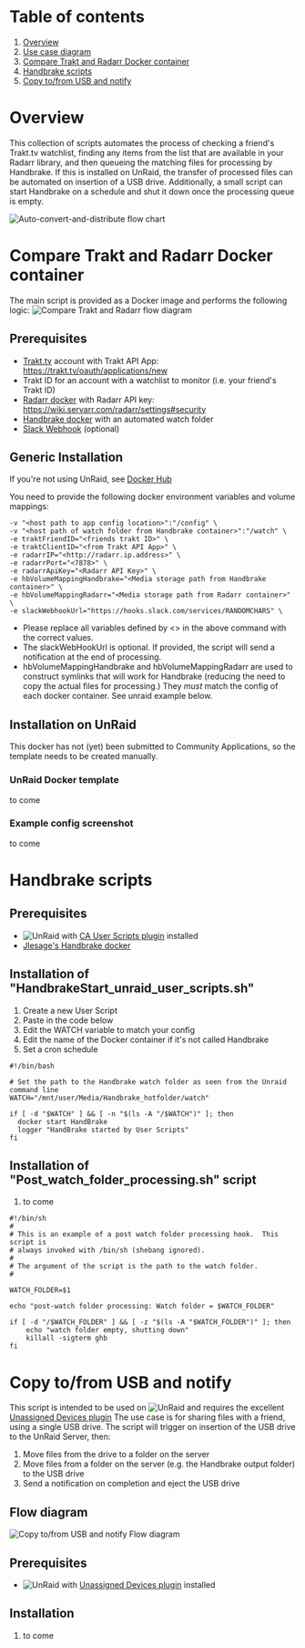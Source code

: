 # Table of contents
1. [Overview](#overview)
2. [Use case diagram](#use-case-diagram)
3. [Compare Trakt and Radarr Docker container](#compare-trakt-and-radarr-docker-container)
4. [Handbrake scripts](#handbrake-scripts)
5. [Copy to/from USB and notify](#copy-tofrom-usb-and-notify)


# Overview
This collection of scripts automates the process of checking a friend's Trakt.tv watchlist, finding any items from the list that are available in your Radarr library, and then queueing the matching files for processing by Handbrake.
If this is installed on UnRaid, the transfer of processed files can be automated on insertion of a USB drive.
Additionally, a small script can start Handbrake on a schedule and shut it down once the processing queue is empty.

![Auto-convert-and-distribute flow chart](diagrams/Auto-convert-and-distribute%20flow%20chart.drawio.svg)

# Compare Trakt and Radarr Docker container
The main script is provided as a Docker image and performs the following logic:
![Compare Trakt and Radarr flow diagram](diagrams/Get%20trakt%20watch%20list%20and%20add%20to%20Handbrake%20watchfolder.drawio.svg)

## Prerequisites
- [Trakt.tv](https://trakt.tv) account with Trakt API App: https://trakt.tv/oauth/applications/new
- Trakt ID for an account with a watchlist to monitor (i.e. your friend's Trakt ID)
- [Radarr docker](https://hub.docker.com/r/binhex/arch-radarr/) with Radarr API key: https://wiki.servarr.com/radarr/settings#security
- [Handbrake docker](https://hub.docker.com/r/jlesage/handbrake/) with an automated watch folder 
- [Slack Webhook](https://api.slack.com/messaging/webhooks) (optional)

## Generic Installation
If you're not using UnRaid, see [Docker Hub](https://hub.docker.com/r/jorgenjanssonlee/compare-trakt-and-radarr)

You need to provide the following docker environment variables and volume mappings:
```docker
-v "<host path to app config location>":"/config" \
-v "<host path of watch folder from Handbrake container>":"/watch" \
-e traktFriendID="<friends trakt ID>" \
-e traktClientID="<from Trakt API App>" \
-e radarrIP="<http://radarr.ip.address>" \
-e radarrPort="<7878>" \
-e radarrApiKey="<Radarr API Key>" \
-e hbVolumeMappingHandbrake="<Media storage path from Handbrake container>" \
-e hbVolumeMappingRadarr="<Media storage path from Radarr container>" \
-e slackWebhookUrl="https://hooks.slack.com/services/RANDOMCHARS" \
```

- Please replace all variables defined by <> in the above command with the correct values.
- The slackWebHookUrl is optional. If provided, the script will send a notification at the end of processing.
- hbVolumeMappingHandbrake and hbVolumeMappingRadarr are used to construct symlinks that will work for Handbrake (reducing the need to copy the actual files for processing.) They *must* match the config of each docker container. See unraid example below.

## Installation on UnRaid
This docker has not (yet) been submitted to Community Applications, so the template needs to be created manually.

### UnRaid Docker template 
to come
### Example config screenshot 
to come

# Handbrake scripts

## Prerequisites
- ![UnRaid](https://unraid.net/) with [CA User Scripts plugin](https://forums.unraid.net/topic/48286-plugin-ca-user-scripts/) installed
- [Jlesage's Handbrake docker](https://hub.docker.com/r/jlesage/handbrake)

## Installation of "HandbrakeStart_unraid_user_scripts.sh"
1. Create a new User Script
2. Paste in the code below
3. Edit the WATCH variable to match your config
4. Edit the name of the Docker container if it's not called Handbrake
4. Set a cron schedule

```console
#!/bin/bash

# Set the path to the Handbrake watch folder as seen from the Unraid command line
WATCH="/mnt/user/Media/Handbrake_hotfolder/watch"

if [ -d "$WATCH" ] && [ -n "$(ls -A "/$WATCH")" ]; then
  docker start HandBrake
  logger "HandBrake started by User Scripts"
fi
```

## Installation of "Post_watch_folder_processing.sh" script
1. to come
```console
#!/bin/sh
#
# This is an example of a post watch folder processing hook.  This script is
# always invoked with /bin/sh (shebang ignored).
#
# The argument of the script is the path to the watch folder.
#

WATCH_FOLDER=$1

echo "post-watch folder processing: Watch folder = $WATCH_FOLDER"

if [ -d "/$WATCH_FOLDER" ] && [ -z "$(ls -A "$WATCH_FOLDER")" ]; then
    echo "watch folder empty, shutting down"
    killall -sigterm ghb
fi
```

# Copy to/from USB and notify
This script is intended to be used on ![UnRaid](https://unraid.net/) and requires the excellent [Unassigned Devices plugin](https://forums.unraid.net/topic/92462-unassigned-devices-managing-disk-drives-and-remote-shares-outside-of-the-unraid-array/)
The use case is for sharing files with a friend, using a single USB drive.
The script will trigger on insertion of the USB drive to the UnRaid Server, then:
1. Move files from the drive to a folder on the server
2. Move files from a folder on the server (e.g. the Handbrake output folder) to the USB drive
3. Send a notification on completion and eject the USB drive

## Flow diagram
![Copy to/from USB and notify Flow diagram](diagrams/Copy-to-from-USB-and-notify%20flowchart.drawio.svg)

## Prerequisites
- ![UnRaid](https://unraid.net/) with [Unassigned Devices plugin](https://forums.unraid.net/topic/92462-unassigned-devices-managing-disk-drives-and-remote-shares-outside-of-the-unraid-array/) installed

## Installation
1. to come
